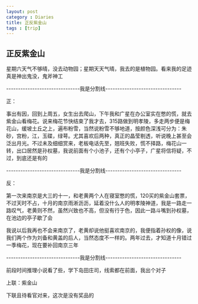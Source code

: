 ```yaml
---
layout: post
category : Diaries
title: 正反紫金山
tags : [trip]
---
```

## 正反紫金山 ##

星期六天气不够晴，没去动物园；星期天天气晴，我去的是植物园。看来我的足迹真是神出鬼没，鬼斧神工

 


-------------------------------我是分割线--------------------------------

 

正：

 

事出有因，回到上周五，女生出去爬山，下午我和广星在办公室实在憋的慌，就去紫金山看梅花。说来梅花节快结束了我才去，315路做到明孝陵，多走两步便是梅花山，缓坡土丘之上，遍布粉雪，当然说粉雪不够地道，按颜色深浅可分为：朱砂，宫粉，江，玉碟，绿萼。尤其喜欢后两种，真正的晶莹剔透，听说晚上甚至会泛出月光。不过未及细细赏来，老板电话先至，翘班失败，慌不择路，梅花山一转，出口居然是孙权墓，我说前面有个小池子，还有个小亭子，广星将信将疑，不过，到底还是有的

 

-------------------------------我是分割线--------------------------------

 

反：

 

第一次来南京是大三的十一，和老黄两个人在寝室憋的慌，120买的紫金山套票，不过天时不占，十月的南京雨淅沥沥，延着没什么人的明孝陵神道，我是一路走一路叹气，老黄则不然，虽然兴致也不高，但没有行于色，因此一路斗嘴到孙权墓，在池边的亭子歇了会

 

我说以后我再也不会来南京了，老黄却说他挺喜欢南京的，我便指着孙权的像，说我们两个作为刘备和黄盖的后人，当然态度不一样的。两年过去，才知道十月错过一季梅花，现在要补回南京三年

 

-------------------------------我是分割线--------------------------------

 

前段时间推理小说看了些，学下岛田庄司，线索都在前面，我出个对子

 

上联：紫金山

 

下联且待看官对来，这次是没有奖品的